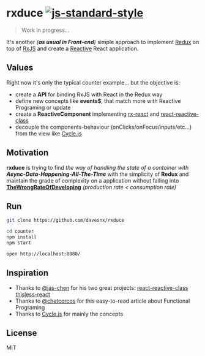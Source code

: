 # rxduce [![js-standard-style](https://img.shields.io/badge/code%20style-standard-brightgreen.svg)](http://standardjs.com/)

> Work in progress...

It's another *(**as usual in Front-end**)* simple approach to implement [Redux](http://redux.js.org/) on top of [RxJS](https://github.com/Reactive-Extensions/RxJS) and create a [Reactive](http://reactivex.io/) React application.

## Values
Right now it's only the typical counter example... but the objective is:
- create a **API** for binding RxJS with React in the Redux way
- define new concepts like **events$**, that match more with Reactive Programing or update
- create a **ReactiveComponent** implementing [rx-react](https://github.com/fdecampredon/rx-react) and [react-reactive-class](https://github.com/jas-chen/react-reactive-class)
- decouple the components-behaviour (onClicks/onFocus/inputs/etc...) from the view like [Cycle.js](http://cycle.js.org/)

## Motivation
**rxduce** is trying to find *the way of handling the state of a container with __Async-Data-Happening-All-The-Time__* with the simplicity of **Redux** and maintain the grade of complexity on a application without falling into [**TheWrongRateOfDeveloping**](https://twitter.com/andrestaltz/status/702188753016717313) *(production rate < consumption rate)*

## Run
```bash
git clone https://github.com/davesnx/rxduce

cd counter
npm install
npm start

open http://localhost:8080/
```

## Inspiration
- Thanks to [@jas-chen](https://github.com/jas-chen) for his two great projects: [react-reactive-class](https://github.com/jas-chen/react-reactive-class) [thisless-react](https://github.com/jas-chen/thisless-react)
- Thanks to [@chetcorcos](https://medium.com/@chetcorcos/elmish-functional-programming-in-javascript-50995f1d4b9e) for this easy-to-read article about Functional Programing
- Thanks to [Cycle.js](http://cycle.js.org/) for mainly the concepts

## License
MIT
